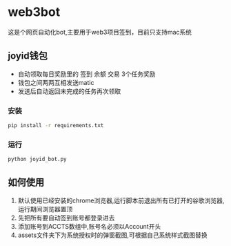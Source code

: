 # web3bot

这是个网页自动化bot,主要用于web3项目签到，目前只支持mac系统

## joyid钱包

- 自动领取每日奖励里的 签到 余额 交易 3个任务奖励
- 钱包之间两两互相发送matic
- 发送后自动返回未完成的任务再次领取

### 安装

```bash 00000000
pip install -r requirements.txt
```

### 运行

```bash 00000000
python joyid_bot.py
```

## 如何使用

1. 默认使用已经安装的chrome浏览器,运行脚本前退出所有已打开的谷歌浏览器,运行期间浏览器置顶
2. 先把所有要自动签到账号都登录进去
3. 添加账号到ACCTS数组中,账号名必须以Account开头
4. assets文件夹下为系统授权时的弹窗截图,可根据自己系统样式截图替换



